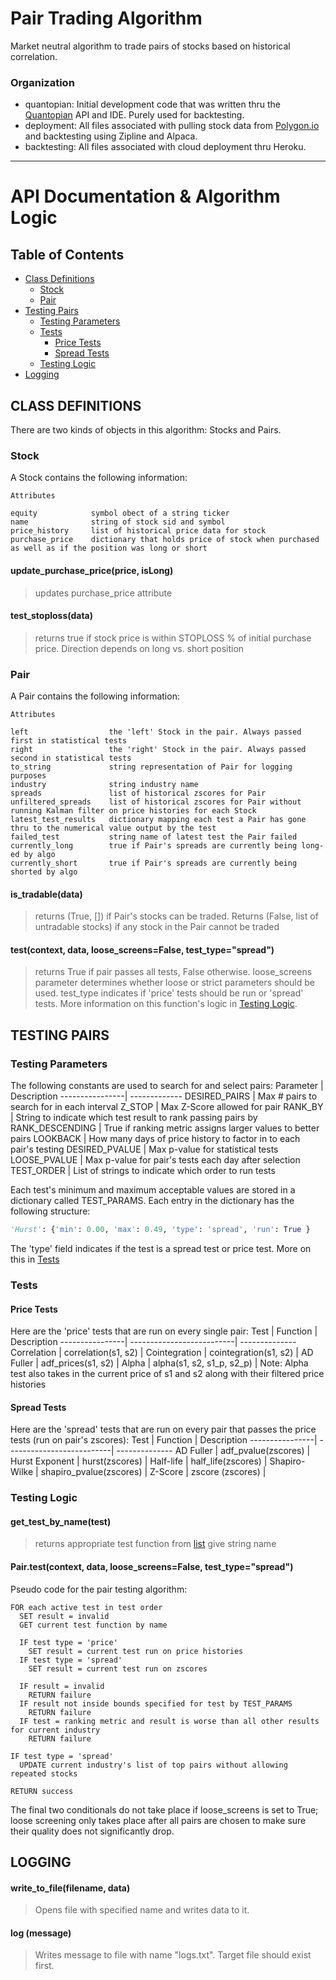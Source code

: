 # Pair Trading Algorithm
Market neutral algorithm to trade pairs of stocks based on historical correlation.

### Organization
- quantopian: Initial development code that was written thru the [Quantopian](https://www.quantopian.com/) API and IDE. Purely used for backtesting.
- deployment: All files associated with pulling stock data from [Polygon.io](https://polygon.io/) and backtesting using Zipline and Alpaca.
- backtesting: All files associated with cloud deployment thru Heroku.
- - - -
# API Documentation & Algorithm Logic
## Table of Contents
- [Class Definitions](#class-definitions)
  - [Stock](#stock)
  - [Pair](#pair)
- [Testing Pairs](#testing-pairs)
  - [Testing Parameters](#testing-parameters)
  - [Tests](#tests)
    - [Price Tests](#price-tests)
    - [Spread Tests](#spread-tests)
  - [Testing Logic](#testing-logic)
- [Logging](#logging)

## CLASS DEFINITIONS
There are two kinds of objects in this algorithm: Stocks and Pairs.

### Stock
A Stock contains the following information:
```
Attributes

equity            symbol obect of a string ticker
name              string of stock sid and symbol
price_history     list of historical price data for stock
purchase_price    dictionary that holds price of stock when purchased as well as if the position was long or short
```

#### update_purchase_price(price, isLong)
> updates purchase_price attribute

#### test_stoploss(data)
> returns true if stock price is within STOPLOSS % of initial purchase price. Direction depends on long vs. short position

### Pair
A Pair contains the following information:
```
Attributes        

left                  the 'left' Stock in the pair. Always passed first in statistical tests
right                 the 'right' Stock in the pair. Always passed second in statistical tests
to_string             string representation of Pair for logging purposes
industry              string industry name
spreads               list of historical zscores for Pair
unfiltered_spreads    list of historical zscores for Pair without running Kalman filter on price histories for each Stock
latest_test_results   dictionary mapping each test a Pair has gone thru to the numerical value output by the test
failed_test           string name of latest test the Pair failed
currently_long        true if Pair's spreads are currently being long-ed by algo
currently_short       true if Pair's spreads are currently being shorted by algo
```

#### is_tradable(data)
> returns (True, []) if Pair's stocks can be traded. Returns (False, list of untradable stocks) if any stock in the Pair cannot be traded

#### test(context, data, loose_screens=False, test_type="spread")
> returns True if pair passes all tests, False otherwise. loose_screens parameter determines whether loose or strict parameters should be used. test_type indicates if 'price' tests should be run or 'spread' tests. More information on this function's logic in [Testing Logic](#testing-logic).


## TESTING PAIRS
### Testing Parameters
The following constants are used to search for and select pairs:
Parameter       | Description
----------------| -------------
DESIRED_PAIRS   | Max # pairs to search for in each interval
Z_STOP          | Max Z-Score allowed for pair
RANK_BY         | String to indicate which test result to rank passing pairs by
RANK_DESCENDING | True if ranking metric assigns larger values to better pairs
LOOKBACK        | How many days of price history to factor in to each pair's testing
DESIRED_PVALUE  | Max p-value for statistical tests
LOOSE_PVALUE    | Max p-value for pair's tests each day after selection
TEST_ORDER      | List of strings to indicate which order to run tests

Each test's minimum and maximum acceptable values are stored in a dictionary called TEST_PARAMS. Each entry in the dictionary has the following structure:
```python
'Hurst': {'min': 0.00, 'max': 0.49, 'type': 'spread', 'run': True }
```
The 'type' field indicates if the test is a spread test or price test. More on this in [Tests](#tests)

### Tests
#### Price Tests
Here are the 'price' tests that are run on every single pair:
Test            | Function                  | Description
----------------| --------------------------| --------------
Correlation     | correlation(s1, s2)       | 
Cointegration   | cointegration(s1, s2)     |
AD Fuller       | adf_prices(s1, s2)        |
Alpha           | alpha(s1, s2, s1_p, s2_p) |
Note: Alpha test also takes in the current price of s1 and s2 along with their filtered price histories

#### Spread Tests
Here are the 'spread' tests that are run on every pair that passes the price tests (run on pair's zscores):
Test            | Function                  | Description
----------------| --------------------------| --------------
AD Fuller       | adf_pvalue(zscores)       |
Hurst Exponent  | hurst(zscores)            |
Half-life       | half_life(zscores)        |
Shapiro-Wilke   | shapiro_pvalue(zscores)   |
Z-Score         | zscore (zscores)          |

### Testing Logic
#### get_test_by_name(test)
> returns appropriate test function from [list](#tests) give string name

#### Pair.test(context, data, loose_screens=False, test_type="spread")
Pseudo code for the pair testing algorithm:
```
FOR each active test in test order
  SET result = invalid
  GET current test function by name

  IF test type = 'price'
    SET result = current test run on price histories
  IF test type = 'spread'
    SET result = current test run on zscores

  IF result = invalid
    RETURN failure
  IF result not inside bounds specified for test by TEST_PARAMS
    RETURN failure
  IF test = ranking metric and result is worse than all other results for current industry
    RETURN failure

IF test type = 'spread'
  UPDATE current industry's list of top pairs without allowing repeated stocks

RETURN success
```
The final two conditionals do not take place if loose_screens is set to True; loose screening only takes place after all pairs are chosen to make sure their quality does not significantly drop.

## LOGGING
#### write_to_file(filename, data)
> Opens file with specified name and writes data to it.
#### log (message)
> Writes message to file with name "logs.txt". Target file should exist first.
